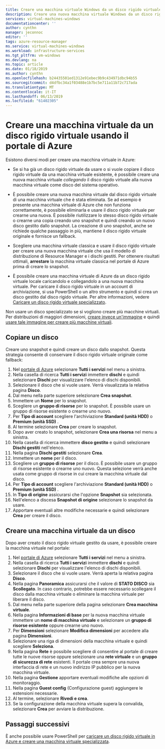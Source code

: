 ```yaml
---
title: Creare una macchina virtuale Windows da un disco rigido virtuale specializzato nel portale di Azure | Microsoft Docs
description: Creare una nuova macchina virtuale Windows da un disco rigido virtuale nel portale di Azure.
services: virtual-machines-windows
documentationcenter: ''
author: cynthn
manager: jeconnoc
editor: ''
tags: azure-resource-manager
ms.service: virtual-machines-windows
ms.workload: infrastructure-services
ms.tgt_pltfrm: vm-windows
ms.devlang: na
ms.topic: article
ms.date: 01/18/2019
ms.author: cynthn
ms.openlocfilehash: b24435501ed1312e91ebec9b9c434971dbc94b55
ms.sourcegitcommit: d4dfbc34a1f03488e1b7bc5e711a11b72c717ada
ms.translationtype: MT
ms.contentlocale: it-IT
ms.lasthandoff: 06/13/2019
ms.locfileid: "61402305"
---
```

# <a name="create-a-vm-from-a-vhd-by-using-the-azure-portal"></a>Creare una macchina virtuale da un disco rigido virtuale usando il portale di Azure

Esistono diversi modi per creare una macchina virtuale in Azure: 

- Se si ha già un disco rigido virtuale da usare o si vuole copiare il disco rigido virtuale da una macchina virtuale esistente, è possibile creare una nuova macchina virtuale *collegando* il disco rigido virtuale alla nuova macchina virtuale come disco del sistema operativo. 

- È possibile creare una nuova macchina virtuale dal disco rigido virtuale di una macchina virtuale che è stata eliminata. Se ad esempio è presente una macchina virtuale di Azure che non funziona correttamente, è possibile eliminarla e usare il disco rigido virtuale per crearne una nuova. È possibile riutilizzare lo stesso disco rigido virtuale o crearne una copia creando uno snapshot e quindi creando un nuovo disco gestito dallo snapshot. La creazione di uno snapshot, anche se richiede qualche passaggio in più, mantiene il disco rigido virtuale originale e fornisce un fallback.

- Scegliere una macchina virtuale classica e usare il disco rigido virtuale per creare una nuova macchina virtuale che usa il modello di distribuzione di Resource Manager e i dischi gestiti. Per ottenere risultati ottimali, **arrestare** la macchina virtuale classica nel portale di Azure prima di creare lo snapshot.
 
- È possibile creare una macchina virtuale di Azure da un disco rigido virtuale locale caricandolo e collegandolo a una nuova macchina virtuale. Per caricare il disco rigido virtuale in un account di archiviazione, si usa PowerShell o un altro strumento e quindi si crea un disco gestito dal disco rigido virtuale. Per altre informazioni, vedere [Caricare un disco rigido virtuale specializzato](create-vm-specialized.md#option-2-upload-a-specialized-vhd). 

Non usare un disco specializzato se si vogliono creare più macchine virtuali. Per distribuzioni di maggiori dimensioni, [creare invece un'immagine](capture-image-resource.md) e quindi [usare tale immagine per creare più macchine virtuali](create-vm-generalized-managed.md).


## <a name="copy-a-disk"></a>Copiare un disco

Creare uno snapshot e quindi creare un disco dallo snapshot. Questa strategia consente di conservare il disco rigido virtuale originale come fallback:

1. Nel [portale di Azure](https://portal.azure.com) selezionare **Tutti i servizi** nel menu a sinistra.
2. Nella casella di ricerca **Tutti i servizi** immettere **dischi** e quindi selezionare **Dischi** per visualizzare l'elenco di dischi disponibili.
3. Selezionare il disco che si vuole usare. Verrà visualizzata la relativa pagina **Disco**.
4. Dal menu nella parte superiore selezionare **Crea snapshot**. 
5. Immettere un **Nome** per lo snapshot.
6. Scegliere un **gruppo di risorse** per lo snapshot. È possibile usare un gruppo di risorse esistente o crearne uno nuovo.
7. Per **Tipo di account** scegliere l'archiviazione **Standard (unità HDD)** o **Premium (unità SSD)** .
8. Al termine selezionare **Crea** per creare lo snapshot.
9. Dopo aver creato lo snapshot, selezionare **Crea una risorsa** nel menu a sinistra.
10. Nella casella di ricerca immettere **disco gestito** e quindi selezionare **Dischi gestiti** nell'elenco.
11. Nella pagina **Dischi gestiti** selezionare **Crea**.
12. Immettere un **nome** per il disco.
13. Scegliere un **gruppo di risorse** per il disco. È possibile usare un gruppo di risorse esistente o crearne uno nuovo. Questa selezione verrà anche usata come gruppo di risorse in cui creare la macchina virtuale dal disco.
14. Per **Tipo di account** scegliere l'archiviazione **Standard (unità HDD)** o **Premium (unità SSD)** .
15. In **Tipo di origine** assicurarsi che l'opzione **Snapshot** sia selezionata.
16. Nell'elenco a discesa **Snapshot di origine** selezionare lo snapshot da usare.
17. Apportare eventuali altre modifiche necessarie e quindi selezionare **Crea** per creare il disco.

## <a name="create-a-vm-from-a-disk"></a>Creare una macchina virtuale da un disco

Dopo aver creato il disco rigido virtuale gestito da usare, è possibile creare la macchina virtuale nel portale:

1. Nel [portale di Azure](https://portal.azure.com) selezionare **Tutti i servizi** nel menu a sinistra.
2. Nella casella di ricerca **Tutti i servizi** immettere **dischi** e quindi selezionare **Dischi** per visualizzare l'elenco di dischi disponibili.
3. Selezionare il disco che si vuole usare. Verrà aperta la relativa pagina **Disco**.
4. Nella pagina **Panoramica** assicurarsi che il valore di **STATO DISCO** sia **Scollegato**. In caso contrario, potrebbe essere necessario scollegare il disco dalla macchina virtuale o eliminare la macchina virtuale per liberare il disco.
4. Dal menu nella parte superiore della pagina selezionare **Crea macchina virtuale**.
5. Nella pagina **Informazioni di base** per la nuova macchina virtuale immettere un **nome di macchina virtuale** e selezionare un **gruppo di risorse esistente** oppure crearne uno nuovo.
6. Per **Dimensioni** selezionare **Modifica dimensioni** per accedere alla pagina **Dimensioni**.
7. Selezionare una riga di dimensioni della macchina virtuale e quindi scegliere **Seleziona**.
8. Nella pagina **Rete** è possibile scegliere di consentire al portale di creare tutte le nuove risorse oppure selezionare una **rete virtuale** e un **gruppo di sicurezza di rete** esistenti. Il portale crea sempre una nuova interfaccia di rete e un nuovo indirizzo IP pubblico per la nuova macchina virtuale. 
9. Nella pagina **Gestione** apportare eventuali modifiche alle opzioni di monitoraggio.
10. Nella pagina **Guest config** (Configurazione guest) aggiungere le estensioni necessarie.
11. Al termine, selezionare **Rivedi e crea**. 
12. Se la configurazione della macchina virtuale supera la convalida, selezionare **Crea** per avviare la distribuzione.

## <a name="next-steps"></a>Passaggi successivi

È anche possibile usare PowerShell per [caricare un disco rigido virtuale in Azure e creare una macchina virtuale specializzata](create-vm-specialized.md).



